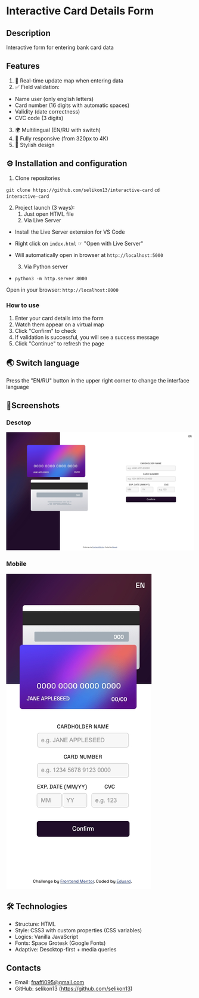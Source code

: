 # Interactive Card Details Form

## Description

Interactive form for entering bank card data

## Features

1. 🔄 Real-time update map when entering data
2. ✅ Field validation:
 - Name user (only english letters)
 - Card number (16 digits with automatic spaces)
 - Validity (date correctness)
 - CVC code (3 digits)
3. 🌍 Multilingual (EN/RU with switch)
4. 📱 Fully responsive (from 320px to 4K)
5. 🎨 Stylish design

## ⚙️ Installation and configuration

1. Clone repositories

`git clone https://github.com/selikon13/interactive-card`
`cd interactive-card`

2. Project launch (3 ways):
   1. Just open HTML file
   2. Via Live Server
- Install the Live Server extension for VS Code
- Right click on `index.html` ☞ "Open with Live Server"
- Will automatically open in browser at `http://localhost:5000`
   
   3. Via Python server
- `python3 -m http.server 8000`

Open in your browser: `http://localhost:8000`

### How to use

1. Enter your card details into the form
2. Watch them appear on a virtual map
3. Click "Confirm" to check
4. If validation is successful, you will see a success message
5. Click "Continue" to refresh the page

## 🌏 Switch language

Press the "EN/RU" button in the upper right corner to change the interface language

## 📸Screenshots

### Desctop
![descktop](images/card-form-Desktop.jpeg)

### Mobile
![mobile](images/card-form-Mobile.jpeg)

## 🛠 Technologies

- Structure: HTML 
- Style: CSS3 with custom properties (CSS variables)
- Logics: Vanilla JavaScript
- Fonts: Space Grotesk (Google Fonts)
- Adaptive: Descktop-first + media queries

## Contacts

- Email: fnaffi095@gmail.com
- GitHub: selikon13 (https://github.com/selikon13)